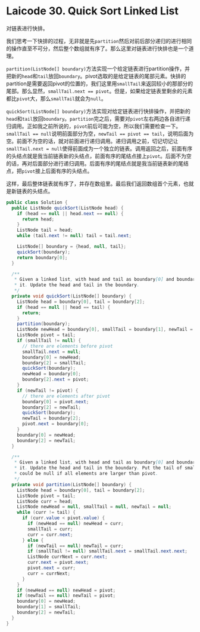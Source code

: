 # Laicode 30. Quick Sort Linked List

对链表进行快排。

我们思考一下快排的过程，无非就是先`partition`然后对前后部分递归的进行相同的操作直至不可分，然后整个数组就有序了。那么这里对链表进行快排也是一个道理。

`partition(ListNode[] boundary)`方法实现一个给定链表进行partition操作，并把新的`head`和`tail`放回`boundary`。pivot选取的是给定链表的尾部元素。快排的partition是需要返回pivot的位置的，我们这里用`smallTail`来返回较小的那部分的尾部。那么显然，`smallTail.next == pivot`。但是，如果给定链表里剩余的元素都比`pivot`大，那么`smallTail`就会为`null`。

`quickSort(ListNode[] boundary)`方法实现对给定链表进行快排操作，并把新的`head`和`tail`放回`boundary`。`partition`完之后，需要对`pivot`左右两边各自进行递归调用。正如我之前所说的，`pivot`前后可能为空，所以我们需要检查一下。`smallTail == null`说明前面部分为空，`newTail == pivot == tail`，说明后面为空。前面不为空的话，就对前面进行递归调用。递归调用之前，切记切记让`smallTail.next = null`使得前面成为一个独立的链表。调用返回之后，前面有序的头结点就是我当前链表新的头结点，前面有序的尾结点接上`pivot`。后面不为空的话，再对后面部分进行递归调用。后面有序的尾结点就是我当前链表新的尾结点，把`pivot`接上后面有序的头结点。

这样，最后整体链表就有序了，并存在数组里。最后我们返回数组首个元素，也就是新链表的头结点。

```java
public class Solution {
  public ListNode quickSort(ListNode head) {
    if (head == null || head.next == null) {
      return head;
    }
    ListNode tail = head;
    while (tail.next != null) tail = tail.next;

    ListNode[] boundary = {head, null, tail};
    quickSort(boundary);
    return boundary[0];
  }

  /**
   * Given a linked list, with head and tail as boundary[0] and boundary[2], perform quick sort on
   * it. Update the head and tail in the boundary.
   */
  private void quickSort(ListNode[] boundary) {
    ListNode head = boundary[0], tail = boundary[2];
    if (head == null || head == tail) {
      return;
    }
    partition(boundary);
    ListNode newHead = boundary[0], smallTail = boundary[1], newTail = boundary[2];
    ListNode pivot = tail;
    if (smallTail != null) {
      // there are elements before pivot
      smallTail.next = null;
      boundary[0] = newHead;
      boundary[2] = smallTail;
      quickSort(boundary);
      newHead = boundary[0];
      boundary[2].next = pivot;
    }
    if (newTail != pivot) {
      // there are elements after pivot
      boundary[0] = pivot.next;
      boundary[2] = newTail;
      quickSort(boundary);
      newTail = boundary[2];
      pivot.next = boundary[0];
    }
    boundary[0] = newHead;
    boundary[2] = newTail;
  }

  /**
   * Given a linked list, with head and tail as boundary[0] and boundary[2], perform partition on
   * it. Update the head and tail in the boundary. Put the tail of smaller part in boundary[1] which
   * could be null if all elements are larger than pivot.
   */
  private void partition(ListNode[] boundary) {
    ListNode head = boundary[0], tail = boundary[2];
    ListNode pivot = tail;
    ListNode curr = head;
    ListNode newHead = null, smallTail = null, newTail = null;
    while (curr != tail) {
      if (curr.value < pivot.value) {
        if (newHead == null) newHead = curr;
        smallTail = curr;
        curr = curr.next;
      } else {
        if (newTail == null) newTail = curr;
        if (smallTail != null) smallTail.next = smallTail.next.next;
        ListNode currNext = curr.next;
        curr.next = pivot.next;
        pivot.next = curr;
        curr = currNext;
      }
    }
    if (newHead == null) newHead = pivot;
    if (newTail == null) newTail = pivot;
    boundary[0] = newHead;
    boundary[1] = smallTail;
    boundary[2] = newTail;
  }
}
```
